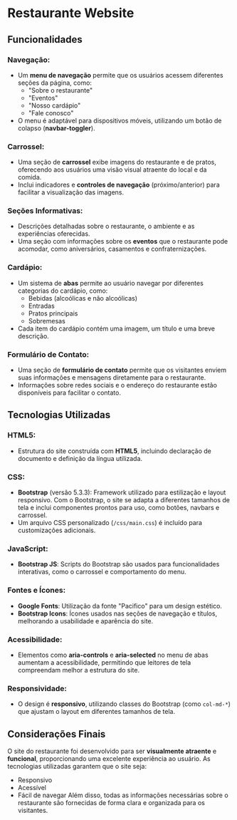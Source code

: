 # Restaurante Website

## Funcionalidades

### Navegação:
- Um **menu de navegação** permite que os usuários acessem diferentes seções da página, como:
  - "Sobre o restaurante"
  - "Eventos"
  - "Nosso cardápio"
  - "Fale conosco"
- O menu é adaptável para dispositivos móveis, utilizando um botão de colapso (**navbar-toggler**).

### Carrossel:
- Uma seção de **carrossel** exibe imagens do restaurante e de pratos, oferecendo aos usuários uma visão visual atraente do local e da comida.
- Inclui indicadores e **controles de navegação** (próximo/anterior) para facilitar a visualização das imagens.

### Seções Informativas:
- Descrições detalhadas sobre o restaurante, o ambiente e as experiências oferecidas.
- Uma seção com informações sobre os **eventos** que o restaurante pode acomodar, como aniversários, casamentos e confraternizações.

### Cardápio:
- Um sistema de **abas** permite ao usuário navegar por diferentes categorias do cardápio, como:
  - Bebidas (alcoólicas e não alcoólicas)
  - Entradas
  - Pratos principais
  - Sobremesas
- Cada item do cardápio contém uma imagem, um título e uma breve descrição.

### Formulário de Contato:
- Uma seção de **formulário de contato** permite que os visitantes enviem suas informações e mensagens diretamente para o restaurante.
- Informações sobre redes sociais e o endereço do restaurante estão disponíveis para facilitar o contato.

## Tecnologias Utilizadas

### HTML5:
- Estrutura do site construída com **HTML5**, incluindo declaração de documento e definição da língua utilizada.

### CSS:
- **Bootstrap** (versão 5.3.3): Framework utilizado para estilização e layout responsivo. Com o Bootstrap, o site se adapta a diferentes tamanhos de tela e inclui componentes prontos para uso, como botões, navbars e carrossel.
- Um arquivo CSS personalizado (`/css/main.css`) é incluído para customizações adicionais.

### JavaScript:
- **Bootstrap JS**: Scripts do Bootstrap são usados para funcionalidades interativas, como o carrossel e comportamento do menu.

### Fontes e Ícones:
- **Google Fonts**: Utilização da fonte "Pacifico" para um design estético.
- **Bootstrap Icons**: Ícones usados nas seções de navegação e títulos, melhorando a usabilidade e aparência do site.

### Acessibilidade:
- Elementos como **aria-controls** e **aria-selected** no menu de abas aumentam a acessibilidade, permitindo que leitores de tela compreendam melhor a estrutura do site.

### Responsividade:
- O design é **responsivo**, utilizando classes do Bootstrap (como `col-md-*`) que ajustam o layout em diferentes tamanhos de tela.

## Considerações Finais
O site do restaurante foi desenvolvido para ser **visualmente atraente** e **funcional**, proporcionando uma excelente experiência ao usuário. As tecnologias utilizadas garantem que o site seja:
- Responsivo
- Acessível
- Fácil de navegar
Além disso, todas as informações necessárias sobre o restaurante são fornecidas de forma clara e organizada para os visitantes.

